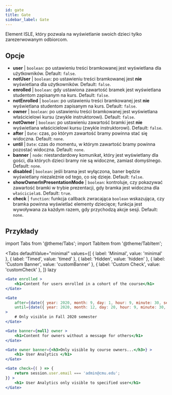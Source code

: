 ```yaml
---
id: gate 
title: Gate
sidebar_label: Gate
---
```


Element ISLE, który pozwala na wyświetlanie swoich dzieci tylko zarezerwowanym odbiorcom.

## Opcje

* __user__ | `boolean`: po ustawieniu treści bramkowanej jest wyświetlana dla użytkowników. Default: `false`.
* __notUser__ | `boolean`: po ustawieniu treści bramkowanej jest **nie** wyświetlana dla użytkowników. Default: `false`.
* __enrolled__ | `boolean`: gdy ustawiona zawartość bramek jest wyświetlana studentom zapisanym na kurs. Default: `false`.
* __notEnrolled__ | `boolean`: po ustawieniu treści bramkowanej jest **nie** wyświetlana studentom zapisanym na kurs. Default: `false`.
* __owner__ | `boolean`: po ustawieniu treści bramkowanej jest wyświetlana właścicielowi kursu (zwykle instruktorowi). Default: `false`.
* __notOwner__ | `boolean`: po ustawieniu zawartość bramki jest **nie** wyświetlana właścicielowi kursu (zwykle instruktorowi). Default: `false`.
* __after__ | `Date`: czas, po którym zawartość bramy powinna stać się widoczna. Default: `none`.
* __until__ | `Date`: czas do momentu, w którym zawartość bramy powinna pozostać widoczna. Default: `none`.
* __banner__ | `node`: niestandardowy komunikat, który jest wyświetlany dla gości, dla których dzieci bramy nie są widoczne, zamiast domyślnego. Default: `none`.
* __disabled__ | `boolean`: jeśli brama jest wyłączona, baner będzie wyświetlany niezależnie od tego, co się dzieje. Default: `false`.
* __showOwnerInPresentationMode__ | `boolean`: kontroluje, czy pokazywać zawartość bramki w trybie prezentacji, gdy bramka jest widoczna dla `właściciela`s. Default: `true`.
* __check__ | `function`: funkcja callback zwracająca `boolean` wskazująca, czy bramka powinna wyświetlać elementy dziecięce; funkcja jest wywoływana za każdym razem, gdy przychodzą akcje sesji. Default: `none`.


## Przykłady

import Tabs from '@theme/Tabs';
import TabItem from '@theme/TabItem';

<Tabs
    defaultValue="minimal"
    values={[
        { label: 'Minimal', value: 'minimal' },
        { label: 'Timed', value: 'timed' },
        { label: 'Hidden', value: 'hidden' },
        { label: 'Custom Banner', value: 'customBanner' },
        { label: 'Custom Check', value: 'customCheck' },
    ]}
    lazy
>

<TabItem value="minimal">

```jsx live
<Gate enrolled >
    <h1>Content for users enrolled in a cohort of the course</h1>
</Gate>
```

</TabItem>

<TabItem value="timed">

```jsx live
<Gate
    after={date({ year: 2020, month: 9, day: 1, hour: 9, minute: 30, second: 0, utcOffset: 4 })}
    until={date({ year: 2020, month: 12, day: 20, hour: 9, minute: 30, second: 0, utcOffset: 5 })}
>
    # Only visible in Fall 2020 semester
</Gate>
```

</TabItem>

<TabItem value="hidden">

```jsx live
<Gate banner={null} owner >
    <h1>Content for owners without a message for others</h1>
</Gate>
```

</TabItem>

<TabItem value="customBanner">

```jsx live
<Gate owner banner={<h3>Only visible by course owners...</h3>} >
    <h1> User Analytics </h1>
</Gate>
```

</TabItem>

<TabItem value="customCheck">

```jsx live
<Gate check={( ) => {
    return session.user.email === 'admin@cmu.edu';
}} >
    <h1> User Analytics only visible to specified user</h1>
</Gate>
```

</TabItem>

</Tabs>

